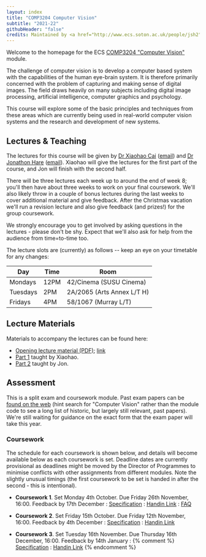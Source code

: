 ```yaml
---
layout: index
title: "COMP3204 Computer Vision"
subtitle: "2021-22"
githubHeader: "false"
credits: Maintained by <a href="http://www.ecs.soton.ac.uk/people/jsh2">Dr Jonathon Hare</a> and <a href="http://www.ecs.soton.ac.uk/people/xc1f20">Dr Xiaohao Cai</a>.
---
```


Welcome to the homepage for the ECS [COMP3204 "Computer Vision"](https://secure.ecs.soton.ac.uk/module/COMP3204) module. 

The challenge of computer vision is to develop a computer based system with the capabilities of the human eye-brain system. It is therefore primarily concerned with the problem of capturing and making sense of digital images. The field draws heavily on many subjects including digital image processing, artificial intelligence, computer graphics and psychology.

This course will explore some of the basic principles and techniques from these areas which are currently being used in real-world computer vision systems and the research and development of new systems.

<!-- The following short video gives an overview of what to expect in the module.


<figure class="video_container" style="text-align:center">
	<iframe src="https://southampton.cloud.panopto.eu/Panopto/Pages/Embed.aspx?id=3022fca4-3741-40e1-82ec-abaa00df644a&autoplay=false&offerviewer=true&showtitle=true&showbrand=false&start=0&interactivity=none" width="720" height="405" style="border: 1px solid #464646;" allowfullscreen allow="autoplay"></iframe>
</figure> -->


## Lectures & Teaching

The lectures for this course will be given by [Dr Xiaohao Cai](http://www.ecs.soton.ac.uk/people/xc1f20) ([email](mailto:xc1f20@soton.ac.uk)) and <a href="http://www.ecs.soton.ac.uk/people/jsh2">Dr Jonathon Hare</a> ([email](mailto:jsh2@ecs.soton.ac.uk)). Xiaohao will give the lectures for the first part of the course, and Jon will finish with the second half. 

There will be three lectures each week up to around the end of week 8; you'll then have about three weeks to work on your final coursework. We'll also likely throw in a couple of bonus lectures during the last weeks to cover additional material and give feedback. After the Christmas vacation we'll run a revision lecture and also give feedback (and prizes!) for the group coursework. 

We strongly encourage you to get involved by asking questions in the lectures - please don't be shy. Expect that we'll also ask for help from the audience from time=to-time too.

The lecture slots are (currently) as follows -- keep an eye on your timetable for any changes:

Day       | Time | Room   
----------|------|-----------------------
Mondays   | 12PM | 42/Cinema (SUSU Cinema)
Tuesdays  | 2PM  | 2A/2065 (Arts Annex L/T H)
Fridays   | 4PM  | 58/1067 (Murray L/T)


## Lecture Materials

Materials to accompany the lectures can be found here:

* [Opening lecture material (PDF)](mark/First%20lecture.pdf); [link](https://southampton.cloud.panopto.eu/Panopto/Pages/Viewer.aspx?id=d92320bd-3e74-42de-a68a-adb700b522ff)	
* [Part 1](part1.html) taught by Xiaohao.
* [Part 2](part2.html) taught by Jon.


## Assessment

This is a split exam and coursework module. Past exam papers can be [found on the web](https://www.adminservices.soton.ac.uk/adminweb/jsp/pastPapers/pastPapers.jsp) (hint search for "Computer Vision" rather than the module code to see a long list of historic, but largely still relevant, past papers). We're still waiting for guidance on the exact form that the exam paper will take this year.

### Coursework

The schedule for each coursework is shown below, and details will become available below as each coursework is set. Deadline dates are currently provisional as deadlines might be moved by the Director of Programmes to minimise conflicts with other assignments from different modules. Note the slightly unusual timings (the first coursework to be set is handed in after the second - this is intentional).
 
* **Coursework 1**. Set Monday 4th October. Due Friday 26th November, 16:00. Feedback by 17th December : [Specification](cw/coursework1.html) : [Handin Link](https://handin.ecs.soton.ac.uk/handin/2122/COMP3204/2/) : [FAQ](cw/coursework1-faq.html)

* **Coursework 2**. Set Friday 15th October. Due Friday 12th November, 16:00. Feedback by 4th December : [Specification](cw/coursework2.html) : [Handin Link](https://handin.ecs.soton.ac.uk/handin/2122/COMP3204/1/)

* **Coursework 3**. Set Tuesday 16th November. Due Thursday 16th December, 16:00. Feedback by 14th January : {% comment %} [Specification](cw/coursework3.html) : [Handin Link](https://handin.ecs.soton.ac.uk/handin/2122/COMP3204/3/) {% endcomment %}
